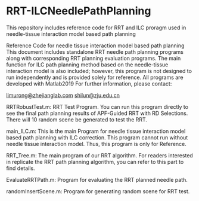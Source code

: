# RRT-ILCNeedlePathPlanning
This repository includes reference code for RRT and ILC proragm used in needle-tissue interaction model based path planning

Reference Code for needle tissue interaction model based path planning
This document includes standalone RRT needle path planning programs along with corresponding RRT planning evaluation programs.
The main function for ILC path planning method based on the needle-tissue interaction model is also included; however, this program is not designed to run independently and is provided solely for reference.
All programs are developed with Matlab2019
For further information, please contact:

limurong@zhejianglab.com
shilun@zju.edu.cn

RRTRobustTest.m:
RRT Test Program. You can run this program directly to see the final path planning results of APF-Guided RRT with RD Selections.
There will 10 random scene be generated to test the RRT.

main_ILC.m:
This is the main Program for needle tissue interaction model based path planning with ILC correction.
This program cannot run without needle tissue interaction model. Thus, this program is only for Reference.

RRT_Tree.m:
The main program of our RRT algorithm. For readers interested in replicate the RRT path planning algorithm, you can refer to this part to find details.

EvaluateRRTPath.m:
Program for evaluating the RRT planned needle path.

randomInsertScene.m:
Program for generating random scene for RRT test.
